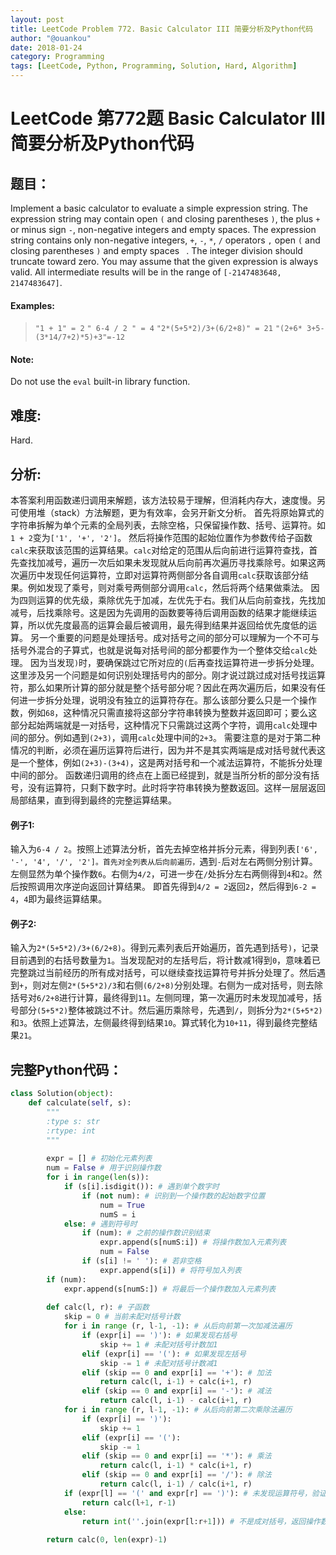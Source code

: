 ```yaml
---
layout: post
title: LeetCode Problem 772. Basic Calculator III 简要分析及Python代码
author: "@ouankou"
date: 2018-01-24
category: Programming
tags: [LeetCode, Python, Programming, Solution, Hard, Algorithm]
---
```


# LeetCode 第772题 Basic Calculator III 简要分析及Python代码

## 题目：
Implement a basic calculator to evaluate a simple expression string.
The expression string may contain open `(` and closing parentheses `)`, the plus `+` or minus sign `-`, non-negative integers and empty spaces.
The expression string contains only non-negative integers, `+`, `-`, `*`, `/` operators `,` open `(` and closing parentheses `)` and empty spaces ` `. The integer division should truncate toward zero.
You may assume that the given expression is always valid. All intermediate results will be in the range of `[-2147483648, 2147483647]`.

#### Examples:
> `"1 + 1" = 2`
> `" 6-4 / 2 " = 4`
> `"2*(5+5*2)/3+(6/2+8)" = 21`
> `"(2+6* 3+5- (3*14/7+2)*5)+3"=-12`

#### Note:
Do not use the `eval` built-in library function.

## 难度:
Hard.

## 分析:
本答案利用函数递归调用来解题，该方法较易于理解，但消耗内存大，速度慢。另可使用堆（stack）方法解题，更为有效率，会另开新文分析。
首先将原始算式的字符串拆解为单个元素的全局列表，去除空格，只保留操作数、括号、运算符。如`1 + 2`变为`['1', '+', '2']`。
然后将操作范围的起始位置作为参数传给子函数`calc`来获取该范围的运算结果。`calc`对给定的范围从后向前进行运算符查找，首先查找加减号，遍历一次后如果未发现就从后向前再次遍历寻找乘除号。如果这两次遍历中发现任何运算符，立即对运算符两侧部分各自调用`calc`获取该部分结果。例如发现了乘号，则对乘号两侧部分调用`calc`，然后将两个结果做乘法。
因为四则运算的优先级，乘除优先于加减，左优先于右。我们从后向前查找，先找加减号，后找乘除号。这是因为先调用的函数要等待后调用函数的结果才能继续运算，所以优先度最高的运算会最后被调用，最先得到结果并返回给优先度低的运算。
另一个重要的问题是处理括号。成对括号之间的部分可以理解为一个不可与括号外混合的子算式，也就是说每对括号间的部分都要作为一个整体交给`calc`处理。
因为当发现`)`时，要确保跳过它所对应的`(`后再查找运算符进一步拆分处理。
这里涉及另一个问题是如何识别处理括号内的部分。刚才说过跳过成对括号找运算符，那么如果所计算的部分就是整个括号部分呢？因此在两次遍历后，如果没有任何进一步拆分处理，说明没有独立的运算符存在。那么该部分要么只是一个操作数，例如`68`，这种情况只需直接将这部分字符串转换为整数并返回即可；要么这部分起始两端就是一对括号，这种情况下只需跳过这两个字符，调用`calc`处理中间的部分。例如遇到`(2+3)`，调用`calc`处理中间的`2+3`。
需要注意的是对于第二种情况的判断，必须在遍历运算符后进行，因为并不是其实两端是成对括号就代表这是一个整体，例如`(2+3)-(3+4)`，这是两对括号和一个减法运算符，不能拆分处理中间的部分。
函数递归调用的终点在上面已经提到，就是当所分析的部分没有括号，没有运算符，只剩下数字时。此时将字符串转换为整数返回。这样一层层返回局部结果，直到得到最终的完整运算结果。

#### 例子1:
输入为`6-4 / 2`。按照上述算法分析，首先去掉空格并拆分元素，得到列表`['6', '-', '4', '/', '2']。首先对全列表从后向前遍历，`遇到`-`后对左右两侧分别计算。左侧显然为单个操作数`6`。右侧为`4/2`，可进一步在`/`处拆分左右两侧得到`4`和`2`。然后按照调用次序逆向返回计算结果。
即首先得到`4/2 = 2`返回`2`，然后得到`6-2 = 4`，`4`即为最终运算结果。

#### 例子2:
输入为`2*(5+5*2)/3+(6/2+8)`。得到元素列表后开始遍历，首先遇到括号`)`，记录目前遇到的右括号数量为`1`。当发现配对的左括号后，将计数减1得到`0`，意味着已完整跳过当前经历的所有成对括号，可以继续查找运算符号并拆分处理了。然后遇到`+`，则对左侧`2*(5+5*2)/3`和右侧`(6/2+8)`分别处理。右侧为一成对括号，则去除括号对`6/2+8`进行计算，最终得到`11`。左侧同理，第一次遍历时未发现加减号，括号部分`(5+5*2)`整体被跳过不计。然后遍历乘除号，先遇到`/`，则拆分为`2*(5+5*2)`和`3`。依照上述算法，左侧最终得到结果`10`。算式转化为`10+11`，得到最终完整结果`21`。

## 完整Python代码：
```python
class Solution(object):
    def calculate(self, s):
        """
        :type s: str
        :rtype: int
        """
        
        expr = [] # 初始化元素列表
        num = False # 用于识别操作数
        for i in range(len(s)):
            if (s[i].isdigit()): # 遇到单个数字时
                if (not num): # 识别到一个操作数的起始数字位置
                    num = True
                    numS = i
            else: # 遇到符号时
                if (num): # 之前的操作数识别结束
                    expr.append(s[numS:i]) # 将操作数加入元素列表
                    num = False
                if (s[i] != ' '): # 若非空格
                    expr.append(s[i]) # 将符号加入列表             
        if (num):
            expr.append(s[numS:]) # 将最后一个操作数加入元素列表
        
        def calc(l, r): # 子函数
            skip = 0 # 当前未配对括号计数
            for i in range (r, l-1, -1): # 从后向前第一次加减法遍历
                if (expr[i] == ')'): # 如果发现右括号
                    skip += 1 # 未配对括号计数加1
                elif (expr[i] == '('): # 如果发现左括号
                    skip -= 1 # 未配对括号计数减1
                elif (skip == 0 and expr[i] == '+'): # 加法
                    return calc(l, i-1) + calc(i+1, r)
                elif (skip == 0 and expr[i] == '-'): # 减法
                    return calc(l, i-1) - calc(i+1, r)
            for i in range (r, l-1, -1): # 从后向前第二次乘除法遍历
                if (expr[i] == ')'):
                    skip += 1
                elif (expr[i] == '('):
                    skip -= 1
                elif (skip == 0 and expr[i] == '*'): # 乘法
                    return calc(l, i-1) * calc(i+1, r)
                elif (skip == 0 and expr[i] == '/'): # 除法
                    return calc(l, i-1) / calc(i+1, r)
            if (expr[l] == '(' and expr[r] == ')'): # 未发现运算符号，验证是否为单一成对括号
                return calc(l+1, r-1)
            else:
                return int(''.join(expr[l:r+1])) # 不是成对括号，返回操作数
        
        return calc(0, len(expr)-1)
```
